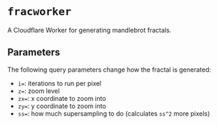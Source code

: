 # `fracworker`

A Cloudflare Worker for generating mandlebrot fractals.

## Parameters

The following query parameters change how the fractal is generated:

- `i=`: iterations to run per pixel
- `z=`: zoom level
- `zx=`: x coordinate to zoom into
- `zy=`: y coordinate to zoom into
- `ss=`: how much supersampling to do (calculates `ss^2` more pixels)
